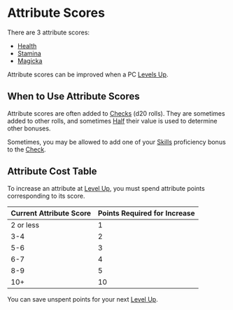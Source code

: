 # Attribute Scores

There are 3 attribute scores:

- [Health](Health.md)
- [Stamina](Stamina.md)
- [Magicka](Magicka.md)

Attribute scores can be improved when a PC [Levels Up](../Progression/Level.md#Level%20Up).

## When to Use Attribute Scores

Attribute scores are often added to [Checks](../../Game%20Procedures/Core%20Procedures/Check.md) (d20 rolls). They are sometimes added to other rolls, and sometimes [Half](../../Game%20Procedures/Core%20Procedures/Half.md) their value is used to determine other bonuses.

Sometimes, you may be allowed to add one of your [Skills](../Skills/Skills.md) proficiency bonus to the [Check](../../Game%20Procedures/Core%20Procedures/Check.md).

## Attribute Cost Table

To increase an attribute at [Level Up](../Progression/Level.md#Level%20Up), you must spend attribute points corresponding to its score.

| Current Attribute Score | Points Required for Increase |
| ----------------------- | ---------------------------- |
| 2 or less               | 1                            |
| 3-4                     | 2                            |
| 5-6                     | 3                            |
| 6-7                     | 4                            |
| 8-9                     | 5                            |
| 10+                     | 10                           |

You can save unspent points for your next [Level Up](../Progression/Level.md#Level%20Up).
